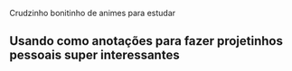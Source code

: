 <p>Crudzinho bonitinho de animes para estudar</p>

## Usando como anotações para fazer projetinhos pessoais super interessantes 